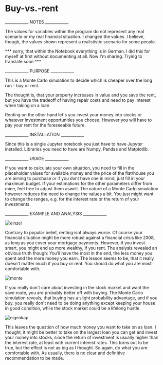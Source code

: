 # Buy-vs.-rent
____________ NOTES ____________

The values for variables within the program do not represent any real scenario or my real financial situation. I changed the values. I believe, though, the values shown represent a realististic scenario for some people.

*** sorry, that within the Notebook everything is in German. I did this for myself at first without documenting at all. Now I'm sharing. Trying to translate soon ***

____________ PURPOSE ____________

This is a Monte Carlo simulation to decide which is cheaper over the long run - buy or rent. 

The thought is, that your property increases in value and you save the rent, but you have the tradeoff of having repair costs and need to pay interest when taking on a loan.

Renting on the other hand let's you invest your money into stocks or whatever investment opportunities you choose. However you will have to pay your rent for the foreseeable future.

____________ INSTALLATION ____________

Since this is a single Jupyter notebook you just have to have Jupyter installed. Libraries you need to have are Numpy, Pandas and Matplotlib. 

____________ USAGE ____________

If you want to calculate your own situation, you need to fill in the placeholder values for available money and the price of the flat/house you are aiming to purchase or if you dont have one in mind, just fill in your maximum budget. If your estimations for the other parameters differ from mine, feel free to adjust them aswell. 
The nature of a Monte Carlo simulation however reduces the need to change the values a bit. You just might want to change the ranges, e.g. for the interest rate or the return of your investments.

____________ EXAMPLE AND ANALYSIS ____________

![einzel](https://user-images.githubusercontent.com/72806562/109386155-19cd3200-78f9-11eb-86ef-c3928ea80d99.png)

Contrary to popular belief, renting isnt always worse. Of course your financial situation might be more robust against a financial crisis like 2008, as long as you cover your mortgage payments. However, if you invest smart, you might end up more wealthy, if you rent. The analysis revealed an obvious truth though: You'll have the most in the end, the less money you spent and the more money you earn. The lesson seems to be, that it really doesn't matter much if you buy or rent. You should do what you are most comfortable with. 

![monte](https://user-images.githubusercontent.com/72806562/109386303-18503980-78fa-11eb-9a1c-e445d4bc17a3.png)

If you really don't care about investing in the stock market and want the save route, you are probably better off with buying. The Monte Carlo simulation reveals, that buying has a slight probability advantage, and if you buy, you really don't need to be doing anything except keeping your house in good condition, while the stock market could be a lifelong hustle.

![eigenkap](https://user-images.githubusercontent.com/72806562/109386358-80068480-78fa-11eb-92f0-ef5d988b25db.png)

This leaves the question of how much money you want to take on as loan. I thought, it might be better to take on the largest loan you can get and invest your money into stocks, since the return of investment is usually higher than the interest rate, at least with current interest rates. This turns out to be true, but the effect is not as big as I thought. So again, do what you are comfortable with. As usually, there is no clear and definitive recommendation to be made.


